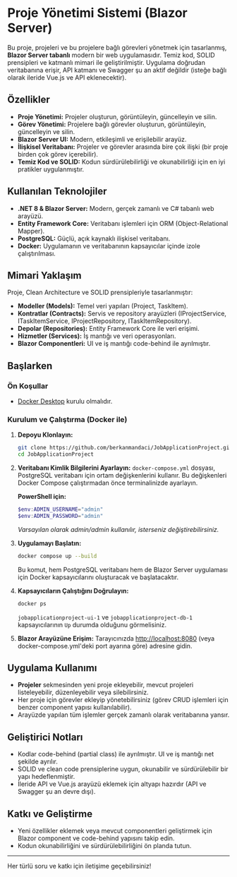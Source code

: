 # Proje Yönetimi Sistemi (Blazor Server)

Bu proje, projeleri ve bu projelere bağlı görevleri yönetmek için tasarlanmış, **Blazor Server tabanlı** modern bir web uygulamasıdır. Temiz kod, SOLID prensipleri ve katmanlı mimari ile geliştirilmiştir. Uygulama doğrudan veritabanına erişir, API katmanı ve Swagger şu an aktif değildir (isteğe bağlı olarak ileride Vue.js ve API eklenecektir).

## Özellikler

-   **Proje Yönetimi:** Projeler oluşturun, görüntüleyin, güncelleyin ve silin.
-   **Görev Yönetimi:** Projelere bağlı görevler oluşturun, görüntüleyin, güncelleyin ve silin.
-   **Blazor Server UI:** Modern, etkileşimli ve erişilebilir arayüz.
-   **İlişkisel Veritabanı:** Projeler ve görevler arasında bire çok ilişki (bir proje birden çok görev içerebilir).
-   **Temiz Kod ve SOLID:** Kodun sürdürülebilirliği ve okunabilirliği için en iyi pratikler uygulanmıştır.

## Kullanılan Teknolojiler

-   **.NET 8 & Blazor Server:** Modern, gerçek zamanlı ve C# tabanlı web arayüzü.
-   **Entity Framework Core:** Veritabanı işlemleri için ORM (Object-Relational Mapper).
-   **PostgreSQL:** Güçlü, açık kaynaklı ilişkisel veritabanı.
-   **Docker:** Uygulamanın ve veritabanının kapsayıcılar içinde izole çalıştırılması.

## Mimari Yaklaşım

Proje, Clean Architecture ve SOLID prensipleriyle tasarlanmıştır:

-   **Modeller (Models):** Temel veri yapıları (Project, TaskItem).
-   **Kontratlar (Contracts):** Servis ve repository arayüzleri (IProjectService, ITaskItemService, IProjectRepository, ITaskItemRepository).
-   **Depolar (Repositories):** Entity Framework Core ile veri erişimi.
-   **Hizmetler (Services):** İş mantığı ve veri operasyonları.
-   **Blazor Componentleri:** UI ve iş mantığı code-behind ile ayrılmıştır.

## Başlarken

### Ön Koşullar
-   [Docker Desktop](https://www.docker.com/products/docker-desktop/) kurulu olmalıdır.

### Kurulum ve Çalıştırma (Docker ile)

1.  **Depoyu Klonlayın:**
    ```bash
    git clone https://github.com/berkanmandaci/JobApplicationProject.git
    cd JobApplicationProject
    ```

2.  **Veritabanı Kimlik Bilgilerini Ayarlayın:**
    `docker-compose.yml` dosyası, PostgreSQL veritabanı için ortam değişkenlerini kullanır. Bu değişkenleri Docker Compose çalıştırmadan önce terminalinizde ayarlayın.

    **PowerShell için:**
    ```powershell
    $env:ADMIN_USERNAME="admin"
    $env:ADMIN_PASSWORD="admin"
    ```
    *Varsayılan olarak admin/admin kullanılır, isterseniz değiştirebilirsiniz.*

3.  **Uygulamayı Başlatın:**
    ```bash
    docker compose up --build
    ```
    Bu komut, hem PostgreSQL veritabanı hem de Blazor Server uygulaması için Docker kapsayıcılarını oluşturacak ve başlatacaktır.

4.  **Kapsayıcıların Çalıştığını Doğrulayın:**
    ```bash
    docker ps
    ```
    `jobapplicationproject-ui-1` ve `jobapplicationproject-db-1` kapsayıcılarının `Up` durumda olduğunu görmelisiniz.

5.  **Blazor Arayüzüne Erişim:**
    Tarayıcınızda [http://localhost:8080](http://localhost:8080) (veya docker-compose.yml'deki port ayarına göre) adresine gidin.

## Uygulama Kullanımı

-   **Projeler** sekmesinden yeni proje ekleyebilir, mevcut projeleri listeleyebilir, düzenleyebilir veya silebilirsiniz.
-   Her proje için görevler ekleyip yönetebilirsiniz (görev CRUD işlemleri için benzer component yapısı kullanılabilir).
-   Arayüzde yapılan tüm işlemler gerçek zamanlı olarak veritabanına yansır.

## Geliştirici Notları

-   Kodlar code-behind (partial class) ile ayrılmıştır. UI ve iş mantığı net şekilde ayrılır.
-   SOLID ve clean code prensiplerine uygun, okunabilir ve sürdürülebilir bir yapı hedeflenmiştir.
-   İleride API ve Vue.js arayüzü eklemek için altyapı hazırdır (API ve Swagger şu an devre dışı).

## Katkı ve Geliştirme

-   Yeni özellikler eklemek veya mevcut componentleri geliştirmek için Blazor component ve code-behind yapısını takip edin.
-   Kodun okunabilirliğini ve sürdürülebilirliğini ön planda tutun.

---

Her türlü soru ve katkı için iletişime geçebilirsiniz!


